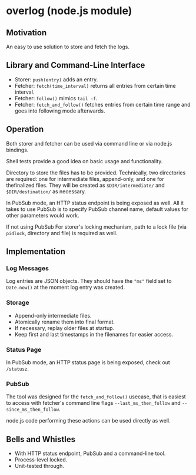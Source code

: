 # overlog (node.js module)

## Motivation

An easy to use solution to store and fetch the logs.

## Library and Command-Line Interface

* Storer: ```push(entry)``` adds an entry.
* Fetcher: ```fetch(time_interval)``` returns all entries from certain time interval.
* Fetcher: ```follow()``` mimics ```tail -f```.
* Fetcher: ```fetch_and_follow()``` fetches entries from certain time range and goes into following mode afterwards.

## Operation 

Both storer and fetcher can be used via command line or via node.js bindings.

Shell tests provide a good idea on basic usage and functionality.

Directory to store the files has to be provided. Technically, two directories are required: one for intermediate files, append-only, and one for thefinalized files. They will be created as ```$DIR/intermediate/``` and ```$DIR/destination/``` as necessary.

In PubSub mode, an HTTP status endpoint is being exposed as well. All it takes to use PubSub is to specify PubSub channel name, default values for other parameters would work.

If not using PubSub For storer's locking mechanism, path to a lock file (via ```pidlock```, directory and file) is required as well.

## Implementation

### Log Messages

Log entries are JSON objects. They should have the ```"ms"``` field set to ```Date.now()``` at the moment log entry was created.

### Storage

* Append-only intermediate files.
* Atomically rename them into final format.
* If necessary, replay older files at startup.
* Keep first and last timestamps in the filenames for easier access.

### Status Page

In PubSub mode, an HTTP status page is being exposed, check out ```/statusz```.

### PubSub

The tool was designed for the ```fetch_and_follow()``` usecase, that is easiest to access with fetcher's command line flags ```--last_ms_then_follow``` and ```--since_ms_then_follow```.

node.js code performing these actions can be used directly as well.

## Bells and Whistles

* With HTTP status endpoint, PubSub and a command-line tool.
* Process-level locked.
* Unit-tested through.
